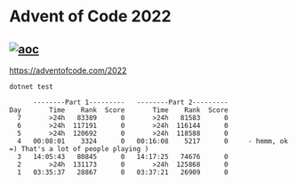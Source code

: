 # Advent of Code 2022

[![aoc](https://github.com/alfeg/adventofcode2022/actions/workflows/dotnet.yml/badge.svg)](https://github.com/alfeg/adventofcode2022/actions/workflows/dotnet.yml)
---

https://adventofcode.com/2022

```
dotnet test
```

```
      --------Part 1---------   --------Part 2---------
Day       Time    Rank  Score       Time    Rank  Score
  7       >24h   83389      0       >24h   81583      0
  6       >24h  117191      0       >24h  116144      0
  5       >24h  120692      0       >24h  118588      0
  4   00:08:01    3324      0   00:16:08    5217      0     - hmmm, ok =) That's a lot of people playing )
  3   14:05:43   80845      0   14:17:25   74676      0
  2       >24h  131173      0       >24h  125868      0
  1   03:35:37   28867      0   03:37:21   26909      0

```

